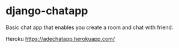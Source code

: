 # django-chatapp
Basic chat app that enables you create a room and chat with friend.

Heroku
https://adechatapp.herokuapp.com/
